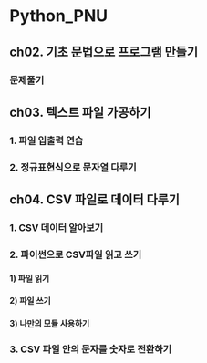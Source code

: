 # Python_PNU

## ch02. 기초 문법으로 프로그램 만들기
### 문제풀기

## ch03. 텍스트 파일 가공하기
### 1. 파일 입출력 연습
### 2. 정규표현식으로 문자열 다루기

## ch04. CSV 파일로 데이터 다루기
### 1. CSV 데이터 알아보기
### 2. 파이썬으로 CSV파일 읽고 쓰기
#### 1) 파일 읽기
#### 2) 파일 쓰기
#### 3) 나만의 모듈 사용하기
### 3. CSV 파일 안의 문자를 숫자로 전환하기
